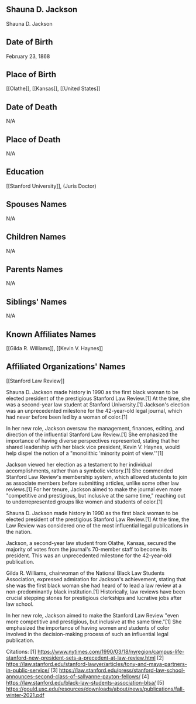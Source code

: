 ## Shauna D. Jackson
Shauna D. Jackson

## Date of Birth
February 23, 1868

## Place of Birth
[[Olathe]], [[Kansas]], [[United States]]

## Date of Death
N/A

## Place of Death
N/A

## Education
[[Stanford University]], (Juris Doctor)

## Spouses Names
N/A

## Children Names
N/A

## Parents Names
N/A

## Siblings' Names
N/A

## Known Affiliates Names
[[Gilda R. Williams]], [[Kevin V. Haynes]]

## Affiliated Organizations' Names
[[Stanford Law Review]]

Shauna D. Jackson made history in 1990 as the first black woman to be elected president of the prestigious Stanford Law Review.[1] At the time, she was a second-year law student at Stanford University.[1] Jackson's election was an unprecedented milestone for the 42-year-old legal journal, which had never before been led by a woman of color.[1] 

In her new role, Jackson oversaw the management, finances, editing, and direction of the influential Stanford Law Review.[1] She emphasized the importance of having diverse perspectives represented, stating that her shared leadership with her black vice president, Kevin V. Haynes, would help dispel the notion of a "monolithic 'minority point of view.'"[1] 

Jackson viewed her election as a testament to her individual accomplishments, rather than a symbolic victory.[1] She commended Stanford Law Review's membership system, which allowed students to join as associate members before submitting articles, unlike some other law reviews.[1] For her tenure, Jackson aimed to make the journal even more "competitive and prestigious, but inclusive at the same time," reaching out to underrepresented groups like women and students of color.[1]

Shauna D. Jackson made history in 1990 as the first black woman to be elected president of the prestigious Stanford Law Review.[1] At the time, the Law Review was considered one of the most influential legal publications in the nation. 

Jackson, a second-year law student from Olathe, Kansas, secured the majority of votes from the journal's 70-member staff to become its president. This was an unprecedented milestone for the 42-year-old publication. 

Gilda R. Williams, chairwoman of the National Black Law Students Association, expressed admiration for Jackson's achievement, stating that she was the first black woman she had heard of to lead a law review at a non-predominantly black institution.[1] Historically, law reviews have been crucial stepping stones for prestigious clerkships and lucrative jobs after law school.

In her new role, Jackson aimed to make the Stanford Law Review "even more competitive and prestigious, but inclusive at the same time."[1] She emphasized the importance of having women and students of color involved in the decision-making process of such an influential legal publication.

Citations:
[1] https://www.nytimes.com/1990/03/18/nyregion/campus-life-stanford-new-president-sets-a-precedent-at-law-review.html
[2] https://law.stanford.edu/stanford-lawyer/articles/tony-and-maya-partners-in-public-service/
[3] https://law.stanford.edu/press/stanford-law-school-announces-second-class-of-sallyanne-payton-fellows/
[4] https://law.stanford.edu/black-law-students-association-blsa/
[5] https://gould.usc.edu/resources/downloads/about/news/publications/fall-winter-2021.pdf